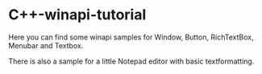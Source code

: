 # C++-winapi-tutorial

Here you can find some winapi samples for Window, Button, RichTextBox, Menubar and Textbox.

There is also a sample for a little Notepad editor with basic textformatting.
